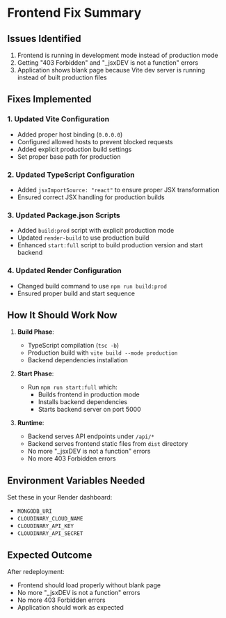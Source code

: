 # Frontend Fix Summary

## Issues Identified
1. Frontend is running in development mode instead of production mode
2. Getting "403 Forbidden" and "_jsxDEV is not a function" errors
3. Application shows blank page because Vite dev server is running instead of built production files

## Fixes Implemented

### 1. Updated Vite Configuration
- Added proper host binding (`0.0.0.0`)
- Configured allowed hosts to prevent blocked requests
- Added explicit production build settings
- Set proper base path for production

### 2. Updated TypeScript Configuration
- Added `jsxImportSource: "react"` to ensure proper JSX transformation
- Ensured correct JSX handling for production builds

### 3. Updated Package.json Scripts
- Added `build:prod` script with explicit production mode
- Updated `render-build` to use production build
- Enhanced `start:full` script to build production version and start backend

### 4. Updated Render Configuration
- Changed build command to use `npm run build:prod`
- Ensured proper build and start sequence

## How It Should Work Now

1. **Build Phase**:
   - TypeScript compilation (`tsc -b`)
   - Production build with `vite build --mode production`
   - Backend dependencies installation

2. **Start Phase**:
   - Run `npm run start:full` which:
     - Builds frontend in production mode
     - Installs backend dependencies
     - Starts backend server on port 5000

3. **Runtime**:
   - Backend serves API endpoints under `/api/*`
   - Backend serves frontend static files from `dist` directory
   - No more "_jsxDEV is not a function" errors
   - No more 403 Forbidden errors

## Environment Variables Needed
Set these in your Render dashboard:
- `MONGODB_URI`
- `CLOUDINARY_CLOUD_NAME`
- `CLOUDINARY_API_KEY`
- `CLOUDINARY_API_SECRET`

## Expected Outcome
After redeployment:
- Frontend should load properly without blank page
- No more "_jsxDEV is not a function" errors
- No more 403 Forbidden errors
- Application should work as expected